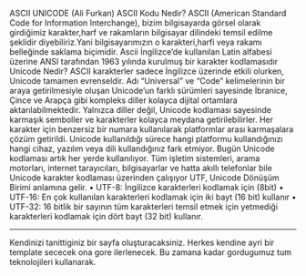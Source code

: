 ASCII UNICODE  (Ali Furkan)
ASCII Kodu Nedir?
ASCII (American Standard Code for Information Interchange), bizim bilgisayarda görsel olarak girdiğimiz karakter,harf ve rakamların bilgisayar dilindeki temsil edilme şeklidir diyebiliriz.Yani bilgisayarımızın o karakteri,harfi veya rakamı belleğinde saklama biçimidir.
Ascii İngilizce’de kullanılan Latin alfabesi üzerine ANSI tarafından 1963 yılında kurulmuş bir karakter kodlamasıdır
Unicode Nedir?
ASCII karakterler sadece İngilizce üzerinde etkili olurken, Unicode tamamen evrenseldir. Adı “Universal” ve “Code” kelimelerinin bir araya getirilmesiyle oluşan Unicode’un farklı sürümleri sayesinde İbranice, Çince ve Arapça gibi kompleks diller kolayca dijital ortamlara aktarılabilmektedir. Yalnızca diller değil, Unicode kodlaması sayesinde karmaşık semboller ve karakterler kolayca meydana getirilebilirler.
Her karakter için benzersiz bir numara kullanılarak platformlar arası karmaşalara çözüm getirildi. Unicode kullanıldığı sürece hangi platformu kullandığınızı hangi cihaz, yazılım veya dili kullandığınız fark etmiyor.
 Bugün Unicode kodlaması artık her yerde kullanılıyor. Tüm işletim sistemleri, arama motorları, internet tarayıcıları, bilgisayarlar ve hatta akıllı telefonlar bile Unicode karakter kodlaması üzerinden çalışıyor
UTF, Unicode Dönüşüm Birimi anlamına gelir.
•	UTF-8: İngilizce karakterleri kodlamak için (8bit)
•	UTF-16: En çok kullanılan karakterleri kodlamak için iki bayt (16 bit) kullanır
•	UTF-32: 16 bitlik bir sayının tüm karakterleri temsil etmek için yetmediği karakterleri kodlamak için dört bayt (32 bit) kullanır.
*************************************************
Kendinizi tanittiginiz bir sayfa oluşturacaksiniz. Herkes kendine ayri bir template sececek ona gore ilerlenecek.
Bu zamana kadar gordugumuz tum teknolojileri kullanarak.
